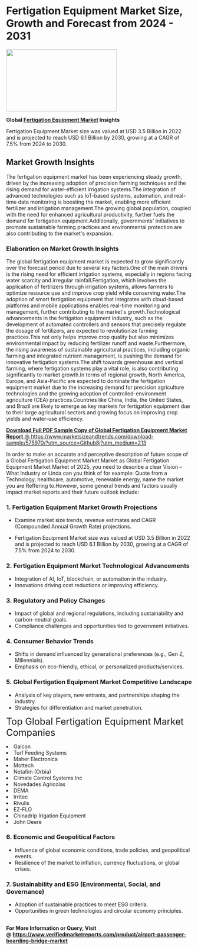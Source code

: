 <H1>Fertigation Equipment Market Size, Growth and Forecast from 2024 - 2031</H1><img class="aligncenter size-medium wp-image-584254" src="https://thirdeyenews.in/wp-content/uploads/2024/09/Global-Market-Research-300x168.jpeg" alt="" width="300" height="168" /><p><strong>Global&nbsp;<a href="https://www.marketsizeandtrends.com/download-sample/575970/?utm_source=Github8j?utm_medium=213">Fertigation Equipment Market</a> Insights</strong></p><p>Fertigation Equipment Market size was valued at USD 3.5 Billion in 2022 and is projected to reach USD 6.1 Billion by 2030, growing at a CAGR of 7.5% from 2024 to 2030.</p><p><h2>Market Growth Insights</h2> <p>The fertigation equipment market has been experiencing steady growth, driven by the increasing adoption of precision farming techniques and the rising demand for water-efficient irrigation systems.The integration of advanced technologies such as IoT-based systems, automation, and real-time data monitoring is boosting the market, enabling more efficient fertilizer and irrigation management.The growing global population, coupled with the need for enhanced agricultural productivity, further fuels the demand for fertigation equipment.Additionally, governments' initiatives to promote sustainable farming practices and environmental protection are also contributing to the market's expansion.</p> <p><a href="your-download-link-here"></a></p> <h3>Elaboration on Market Growth Insights</h3> <p>The global fertigation equipment market is expected to grow significantly over the forecast period due to several key factors.One of the main drivers is the rising need for efficient irrigation systems, especially in regions facing water scarcity and irregular rainfall.Fertigation, which involves the application of fertilizers through irrigation systems, allows farmers to optimize resource use and improve crop yield while conserving water.The adoption of smart fertigation equipment that integrates with cloud-based platforms and mobile applications enables real-time monitoring and management, further contributing to the market's growth.Technological advancements in the fertigation equipment industry, such as the development of automated controllers and sensors that precisely regulate the dosage of fertilizers, are expected to revolutionize farming practices.This not only helps improve crop quality but also minimizes environmental impact by reducing fertilizer runoff and waste.Furthermore, the rising awareness of sustainable agricultural practices, including organic farming and integrated nutrient management, is pushing the demand for innovative fertigation systems.The shift towards greenhouse and vertical farming, where fertigation systems play a vital role, is also contributing significantly to market growth.In terms of regional growth, North America, Europe, and Asia-Pacific are expected to dominate the fertigation equipment market due to the increasing demand for precision agriculture technologies and the growing adoption of controlled-environment agriculture (CEA) practices.Countries like China, India, the United States, and Brazil are likely to emerge as key markets for fertigation equipment due to their large agricultural sectors and growing focus on improving crop yields and water-use efficiency.</p> <p><a href="your-download-link-here"></p><p><span class=""><strong>Download Full PDF Sample Copy of Global Fertigation Equipment Market Report</strong> @ <a href="https://www.marketsizeandtrends.com/download-sample/575970/?utm_source=Github8j?utm_medium=213" target="_blank">https://www.marketsizeandtrends.com/download-sample/575970/?utm_source=Github8j?utm_medium=213</a></span></p><p>In order to make an accurate and perceptive description of future scope of a Global&nbsp;Fertigation Equipment Market Market as Global&nbsp;Fertigation Equipment Market Market of 2025, you need to describe a clear Vision &ndash; What Industry or Linda can you think of for example: Quote from a Technology, healthcare, automotive, renewable energy, name the market you are Reffering to.However, some general trends and factors usually impact market reports and their future outlook include:</p><h3>1.&nbsp;<strong>Fertigation Equipment Market Growth Projections</strong></h3><ul><li>Examine market size trends, revenue estimates and CAGR (Compounded Annual Growth Rate) projections.</li><li><p>Fertigation Equipment Market size was valued at USD 3.5 Billion in 2022 and is projected to reach USD 6.1 Billion by 2030, growing at a CAGR of 7.5% from 2024 to 2030.</p></li></ul><h3>2.&nbsp;<strong>Fertigation Equipment Market Technological Advancements</strong></h3><ul><li>Integration of AI, IoT, blockchain, or automation in the industry.</li><li>Innovations driving cost reductions or improving efficiency.</li></ul><h3>3.&nbsp;<strong>Regulatory and Policy Changes</strong></h3><ul><li>Impact of global and regional regulations, including sustainability and carbon-neutral goals.</li><li>Compliance challenges and opportunities tied to government initiatives.</li></ul><h3>4.&nbsp;<strong>Consumer Behavior Trends</strong></h3><ul><li>Shifts in demand influenced by generational preferences (e.g., Gen Z, Millennials).</li><li>Emphasis on eco-friendly, ethical, or personalized products/services.</li></ul><h3>5.&nbsp;<strong>Global Fertigation Equipment Market Competitive Landscape</strong></h3><ul><li>Analysis of key players, new entrants, and partnerships shaping the industry.</li><li>Strategies for differentiation and market penetration.</li></ul><p data-pm-slice="1 1 []"><span style="color: inherit; font-family: inherit; font-size: 25px;">Top Global Fertigation Equipment Market Companies</span></p><div class="" data-test-id=""><p><li>Galcon</li><li> Turf Feeding Systems</li><li> Maher Electronica</li><li> Mottech</li><li> Netafim (Orbia)</li><li> Climate Control Systems Inc</li><li> Novedades Agricolas</li><li> DEMA</li><li> Irritec</li><li> Rivulis</li><li> EZ-FLO</li><li> Chinadrip Irigation Equipment</li><li> John Deere</li></p></div><h3>6.&nbsp;<strong>Economic and Geopolitical Factors</strong></h3><ul><li>Influence of global economic conditions, trade policies, and geopolitical events.</li><li>Resilience of the market to inflation, currency fluctuations, or global crises.</li></ul><h3>7.&nbsp;<strong>Sustainability and ESG (Environmental, Social, and Governance)</strong></h3><ul><li>Adoption of sustainable practices to meet ESG criteria.</li><li>Opportunities in green technologies and circular economy principles.</li></ul><h2><strong style="font-size: 14px;">For More Information or Query, Visit @&nbsp;</strong><a style="background-color: #ffffff; font-size: 14px;" href="https://www.marketsizeandtrends.com/report/fertigation-equipment-market/" target="_blank">https://www.verifiedmarketreports.com/product/airport-passenger-boarding-bridge-market</a></h2>